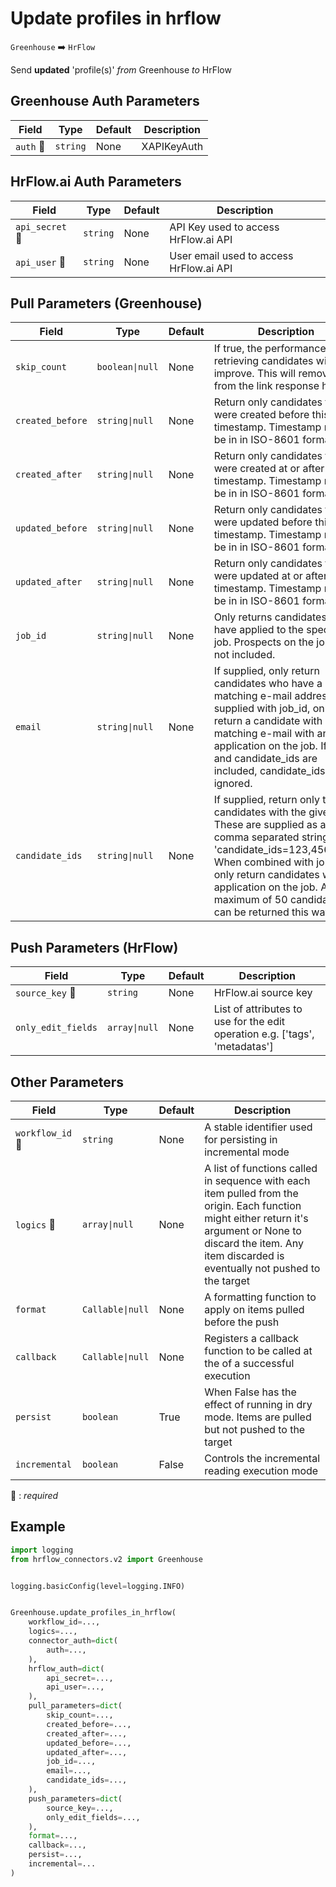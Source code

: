 # Update profiles in hrflow
`Greenhouse` :arrow_right: `HrFlow`

Send **updated** 'profile(s)' _from_ Greenhouse _to_ HrFlow



## Greenhouse Auth Parameters

| Field | Type | Default | Description |
| ----- | ---- | ------- | ----------- |
| `auth` :red_circle: | `string` | None | XAPIKeyAuth |

## HrFlow.ai Auth Parameters

| Field | Type | Default | Description |
| ----- | ---- | ------- | ----------- |
| `api_secret` :red_circle: | `string` | None | API Key used to access HrFlow.ai API |
| `api_user` :red_circle: | `string` | None | User email used to access HrFlow.ai API |

## Pull Parameters (Greenhouse)

| Field | Type | Default | Description |
| ----- | ---- | ------- | ----------- |
| `skip_count`  | `boolean\|null` | None | If true, the performance of retrieving candidates will improve. This will remove last from the link response header. |
| `created_before`  | `string\|null` | None | Return only candidates that were created before this timestamp. Timestamp must be in in ISO-8601 format. |
| `created_after`  | `string\|null` | None | Return only candidates that were created at or after this timestamp. Timestamp must be in in ISO-8601 format. |
| `updated_before`  | `string\|null` | None | Return only candidates that were updated before this timestamp. Timestamp must be in in ISO-8601 format. |
| `updated_after`  | `string\|null` | None | Return only candidates that were updated at or after this timestamp. Timestamp must be in in ISO-8601 format. |
| `job_id`  | `string\|null` | None | Only returns candidates who have applied to the specified job. Prospects on the job are not included. |
| `email`  | `string\|null` | None | If supplied, only return candidates who have a matching e-mail address. If supplied with job_id, only return a candidate with a matching e-mail with an application on the job. If email and candidate_ids are included, candidate_ids will be ignored. |
| `candidate_ids`  | `string\|null` | None | If supplied, return only the candidates with the given ids. These are supplied as a comma separated string. e.g.: 'candidate_ids=123,456,789'. When combined with job_id, only return candidates with an application on the job. A maximum of 50 candidates can be returned this way. |

## Push Parameters (HrFlow)

| Field | Type | Default | Description |
| ----- | ---- | ------- | ----------- |
| `source_key` :red_circle: | `string` | None | HrFlow.ai source key |
| `only_edit_fields`  | `array\|null` | None | List of attributes to use for the edit operation e.g. ['tags', 'metadatas'] |

## Other Parameters

| Field | Type | Default | Description |
| ----- | ---- | ------- | ----------- |
| `workflow_id` :red_circle: | `string` | None | A stable identifier used for persisting in incremental mode |
| `logics` :red_circle: | `array\|null` | None | A list of functions called in sequence with each item pulled from the origin. Each function might either return it's argument or None to discard the item. Any item discarded is eventually not pushed to the target |
| `format`  | `Callable\|null` | None | A formatting function to apply on items pulled before the push |
| `callback`  | `Callable\|null` | None | Registers a callback function to be called at the of a successful execution |
| `persist`  | `boolean` | True | When False has the effect of running in dry mode. Items are pulled but not pushed to the target |
| `incremental`  | `boolean` | False | Controls the incremental reading execution mode |

:red_circle: : *required*

## Example

```python
import logging
from hrflow_connectors.v2 import Greenhouse


logging.basicConfig(level=logging.INFO)


Greenhouse.update_profiles_in_hrflow(
    workflow_id=...,
    logics=...,
    connector_auth=dict(
        auth=...,
    ),
    hrflow_auth=dict(
        api_secret=...,
        api_user=...,
    ),
    pull_parameters=dict(
        skip_count=...,
        created_before=...,
        created_after=...,
        updated_before=...,
        updated_after=...,
        job_id=...,
        email=...,
        candidate_ids=...,
    ),
    push_parameters=dict(
        source_key=...,
        only_edit_fields=...,
    ),
    format=...,
    callback=...,
    persist=...,
    incremental=...
)
```